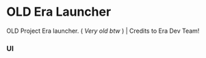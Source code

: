 # OLD Era Launcher

OLD Project Era launcher. ( *Very old btw* ) | Credits to Era Dev Team!

### UI


